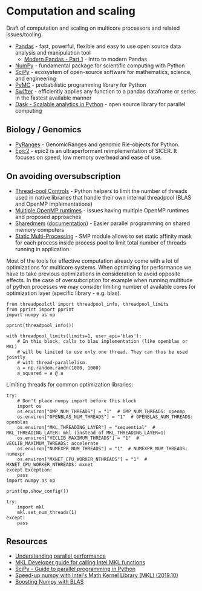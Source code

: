 # Computation and scaling

Draft of computation and scaling on multicore processors and related issues/tooling.

- [Pandas](https://pandas.pydata.org/) - fast, powerful, flexible and easy to use open source data analysis and manipulation tool
  - [Modern Pandas - Part 1](https://tomaugspurger.github.io/modern-1-intro) - Intro to modern Pandas
- [NumPy](https://numpy.org/) - fundamental package for scientific computing with Python
- [SciPy](https://scipy.org/) - ecosystem of open-source software for mathematics, science, and engineering
- [PyMC](https://docs.pymc.io/) - probabilistic programming library for Python
- [Swifter](https://github.com/jmcarpenter2/swifter) - efficiently applies any function to a pandas dataframe or series in the fastest available manner
- [Dask - Scalable analytics in Python](https://docs.dask.org/en/latest/install.html) - open source library for parallel computing

## Biology / Genomics

- [PyRanges](https://github.com/biocore-ntnu/pyranges) - GenomicRanges and genomic Rle-objects for Python.
- [Epic2](https://github.com/biocore-ntnu/epic2) - epic2 is an ultraperformant reimplementation of SICER. It focuses on speed, low memory overhead and ease of use.

## On avoiding oversubscription
- [Thread-pool Controls](https://github.com/joblib/threadpoolctl) - Python helpers to limit the number of threads used in native libraries that handle their own internal threadpool (BLAS and OpenMP implementations)
- [Multiple OpenMP runtimes](https://github.com/joblib/threadpoolctl/blob/master/multiple_openmp.md) - Issues having multiple OpenMP runtimes and proposed approaches
- [Sharedmem](https://github.com/rainwoodman/sharedmem) ([documentation](https://rainwoodman.github.io/sharedmem/)) - Easier parallel programming on shared memory computers 
- [Static Multi-Processing](https://github.com/IntelPython/smp) - SMP module allows to set static affinity mask for each process inside process pool to limit total number of threads running in application.

Most of the tools for effective computation already come with a lot of optimizations for multicore systems. When optimizing for performance we have to take previous optimizations in consideration to avoid opposite effects. In the case of oversubcription for example when running multitude of python processes we may consider limiting number of available cores for optimization layer (specific library - e.g. blas).

```
from threadpoolctl import threadpool_info, threadpool_limits
from pprint import pprint
import numpy as np

pprint(threadpool_info())

with threadpool_limits(limits=1, user_api='blas'):
    # In this block, calls to blas implementation (like openblas or MKL)
    # will be limited to use only one thread. They can thus be used jointly
    # with thread-parallelism.
    a = np.random.randn(1000, 1000)
    a_squared = a @ a
```

Limiting threads for common optimization libraries:

```
try:
    # Don't place numpy import before this block
    import os
    os.environ["OMP_NUM_THREADS"] = "1"  # OMP_NUM_THREADS: openmp
    os.environ["OPENBLAS_NUM_THREADS"] = "1"  # OPENBLAS_NUM_THREADS: openblas
    os.environ["MKL_THREADING_LAYER"] = "sequential"  # MKL_THREADING_LAYER: mkl (instead of MKL_THREADING_LAYER=1)
    os.environ["VECLIB_MAXIMUM_THREADS"] = "1"  # VECLIB_MAXIMUM_THREADS: accelerate
    os.environ["NUMEXPR_NUM_THREADS"] = "1"  # NUMEXPR_NUM_THREADS: numexpr
    os.environ["MXNET_CPU_WORKER_NTHREADS"] = "1"  # MXNET_CPU_WORKER_NTHREADS: mxnet
except Exception:
    pass
import numpy as np

print(np.show_config())
```


```
try:
    import mkl
    mkl.set_num_threads(1)
except:
    pass
```

## Resources
- [Understanding parallel performance](https://www.drdobbs.com/parallel/understanding-parallel-performance/211800538)
- [MKL Developer guide for calling Intel MKL functions](https://software.intel.com/en-us/mkl-linux-developer-guide-calling-intel-mkl-functions-from-multi-threaded-applications)
- [SciPy - Guide to parallel programming in Python](https://scipy-cookbook.readthedocs.io/items/ParallelProgramming.html)
- [Speed-up numpy with Intel's Math Kernel Library (MKL) (2019.10)](https://jwalton.info/Python-MKL-openBLAS/)
- [Boosting Numpy with BLAS](https://markus-beuckelmann.de/blog/boosting-numpy-blas.html)
